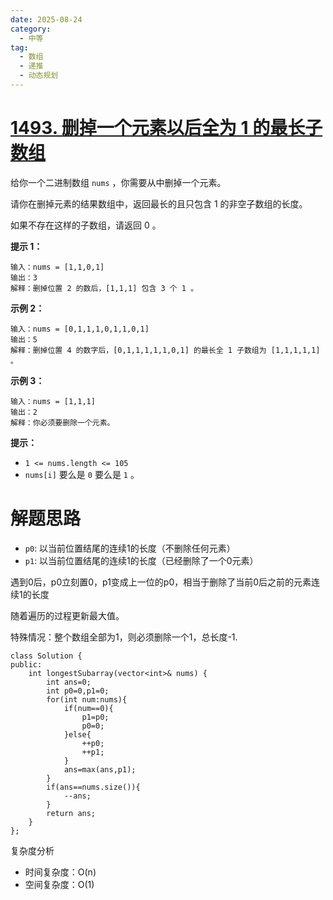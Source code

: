 ```yaml
---
date: 2025-08-24
category:
  - 中等
tag:
  - 数组
  - 递推
  - 动态规划
---
```


# [1493. 删掉一个元素以后全为 1 的最长子数组](https://leetcode.cn/problems/longest-subarray-of-1s-after-deleting-one-element/)

给你一个二进制数组 `nums` ，你需要从中删掉一个元素。

请你在删掉元素的结果数组中，返回最长的且只包含 1 的非空子数组的长度。

如果不存在这样的子数组，请返回 0 。

 

**提示 1：**

```
输入：nums = [1,1,0,1]
输出：3
解释：删掉位置 2 的数后，[1,1,1] 包含 3 个 1 。
```

**示例 2：**

```
输入：nums = [0,1,1,1,0,1,1,0,1]
输出：5
解释：删掉位置 4 的数字后，[0,1,1,1,1,1,0,1] 的最长全 1 子数组为 [1,1,1,1,1] 。
```

**示例 3：**

```
输入：nums = [1,1,1]
输出：2
解释：你必须要删除一个元素。
```

 

**提示：**

- `1 <= nums.length <= 105`
- `nums[i]` 要么是 `0` 要么是 `1` 。

# 解题思路

- `p0`: 以当前位置结尾的连续1的长度（不删除任何元素）
- `p1`: 以当前位置结尾的连续1的长度（已经删除了一个0元素）

遇到0后，p0立刻置0，p1变成上一位的p0，相当于删除了当前0后之前的元素连续1的长度

随着遍历的过程更新最大值。

特殊情况：整个数组全部为1，则必须删除一个1，总长度-1.

```
class Solution {
public:
    int longestSubarray(vector<int>& nums) {
        int ans=0;
        int p0=0,p1=0;
        for(int num:nums){
            if(num==0){
                p1=p0;
                p0=0;
            }else{
                ++p0;
                ++p1;
            }
            ans=max(ans,p1);
        }
        if(ans==nums.size()){
            --ans;
        }
        return ans;
    }
};
```

复杂度分析

- 时间复杂度：O(n)
- 空间复杂度：O(1)

  
